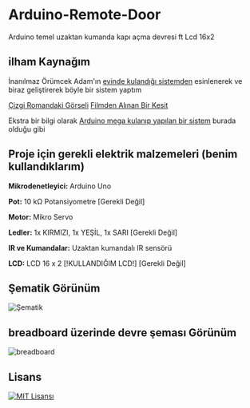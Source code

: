 # Arduino-Remote-Door

Arduino temel uzaktan kumanda kapı açma devresi ft Lcd 16x2

## ilham Kaynağım

İnanılmaz Örümcek Adam'ın [evinde kulandığı sistemden](https://youtu.be/pBO0-xkMY0w?si=TUnO2XLkbzQelrSz&t=4) esinlenerek ve biraz geliştirerek böyle bir sistem yaptım

[Çizgi Romandaki Görseli](https://www.therpf.com/forums/attachments/comic-png.535385/)
[Filmden Alınan Bir Kesit](https://youtu.be/pBO0-xkMY0w?si=TUnO2XLkbzQelrSz&t=4)

Ekstra bir bilgi olarak [Arduino mega kulanıp yapılan bir sistem]( https://www.youtube.com/watch?v=GER345OR5FE) burada olduğu gibi

## Proje için gerekli elektrik malzemeleri (benim kullandıklarım)

**Mikrodenetleyici:** Arduino Uno

**Pot:** 10 kΩ Potansiyometre [Gerekli Değil]

**Motor:** Mikro Servo 

**Ledler:** 1x KIRMIZI, 1x YEŞİL, 1x SARI [Gerekli Değil]

**IR ve Kumandalar:** Uzaktan kumandalı IR sensörü

**LCD:** LCD 16 x 2 [!KULLANDIĞIM LCD!] [Gerekli Değil]

  
## Şematik Görünüm

![Şematik](https://github.com/bayeggex/Arduino-Remote-Door/blob/main/Image/Screenshot%202023-11-29%20at%2019-04-05%20Circuit%20design%20Glorious%20Jaban-Fulffy%20Tinkercad.png?raw=true)

## breadboard üzerinde devre şeması Görünüm

![breadboard](https://github.com/bayeggex/Arduino-Remote-Door/blob/main/Image/asfasfasfas.png?raw=true)

    
## Lisans

[![MIT Lisansı](https://img.shields.io/badge/License-MIT-green.svg)](https://choosealicense.com/licenses/mit/)

  

